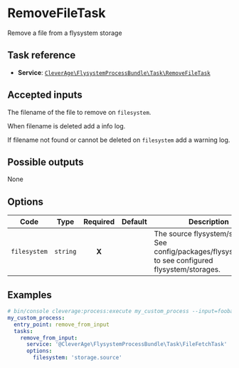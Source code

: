 RemoveFileTask
========

Remove a file from a flysystem storage

Task reference
--------------

* **Service**: [`CleverAge\FlysystemProcessBundle\Task\RemoveFileTask`](../src/Task/RemoveFileTask.php)

Accepted inputs
---------------

The filename of the file to remove on `filesystem`.

When filename is deleted add a info log.

If filename not found or cannot be deleted on `filesystem` add a warning log.

Possible outputs
----------------

None

Options
-------

| Code         |    Type    |  Required  |  Default  | Description                                                                                                 |
|--------------|:----------:|:----------:|:---------:|-------------------------------------------------------------------------------------------------------------|
| `filesystem` |  `string`  |   **X**    |           | The source flysystem/storage. <br/>See config/packages/flysystem.yaml to see configured flysystem/storages. |

Examples
--------

```yaml
# bin/console cleverage:process:execute my_custom_process --input=foobar.csv -vv
my_custom_process:
  entry_point: remove_from_input
  tasks:
    remove_from_input:
      service: '@CleverAge\FlysystemProcessBundle\Task\FileFetchTask'
      options:
        filesystem: 'storage.source'
```
